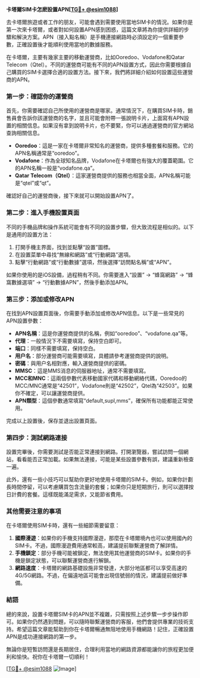 **卡塔爾SIM卡怎麽設置APN[[TG💪+ @esim1088](https://t.me/s/esim1088)]**

去卡塔爾旅遊或者工作的朋友，可能會遇到需要使用當地SIM卡的情況。如果你是第一次來卡塔爾，或者對如何設置APN感到困惑，這篇文章將為你提供詳細的步驟和解決方案。APN（接入點名稱）是手機連接網路時必須設定的一個重要參數，正確設置後才能順利使用當地的數據服務。

在卡塔爾，主要有幾家主要的移動運營商，比如Ooredoo、Vodafone和Qatar Telecom（Qtel）。不同的運營商可能有不同的APN設置方式，因此你需要根據自己購買的SIM卡選擇合適的設置方法。接下來，我們將詳細介紹如何設置這些運營商的APN。

### 第一步：確認你的運營商

首先，你需要確認自己所使用的運營商是哪家。通常情況下，在購買SIM卡時，銷售員會告訴你該運營商的名字，並且可能會附帶一張說明卡片，上面寫有APN設置的相關信息。如果沒有拿到說明卡片，也不要緊，你可以通過運營商的官方網站查詢相關信息。

* **Ooredoo**：這是一家在卡塔爾非常知名的運營商，提供多種套餐和服務。它的APN名稱通常是“ooredoo”。
* **Vodafone**：作為全球知名品牌，Vodafone在卡塔爾也有強大的覆蓋範圍。它的APN名稱一般是“vodafone.qa”。
* **Qatar Telecom（Qtel）**：這家運營商提供的服務也相當全面，APN名稱可能是“qtel”或“qt”。

確認好自己的運營商後，接下來就可以開始設置APN了。

### 第二步：進入手機設置頁面

不同的手機品牌和操作系統可能會有不同的設置步驟，但大致流程是相似的。以下是通用的設置方法：

1. 打開手機主界面，找到並點擊“設置”圖標。
2. 在設置菜單中尋找“無線和網路”或“行動網路”選項。
3. 點擊“行動網路”或“行動數據”選項，然後選擇“訪問點名稱”或“APN”。

如果你使用的是iOS設備，過程稍有不同。你需要進入“設置” -> “蜂窩網路” -> “蜂窩數據選項” -> “行動數據APN”，然後手動添加APN。

### 第三步：添加或修改APN

在找到APN設置頁面後，你需要手動添加或修改APN信息。以下是一些常見的APN設置參數：

- **APN名稱**：這是你運營商提供的名稱，例如“ooredoo”、“vodafone.qa”等。
- **代理**：一般情況下不需要填寫，保持空白即可。
- **端口**：同樣不需要填寫，保持空白。
- **用户名**：部分運營商可能需要填寫，具體請參考運營商提供的說明。
- **密碼**：與用户名相對應，輸入運營商提供的密碼。
- **MMSC**：這是MMS消息的伺服器地址，通常不需要填寫。
- **MCC和MNC**：這兩個參數代表移動國家代碼和移動網絡代碼，Ooredoo的MCC/MNC通常是“42501”，Vodafone則是“42502”，Qtel為“42503”。如果你不確定，可以讓運營商提供。
- **APN類型**：這個參數通常填寫“default,supl,mms”，確保所有功能都能正常使用。

完成以上設置後，保存並退出設置頁面。

### 第四步：測試網路連接

設置完畢後，你需要測試是否能正常連接到網路。打開瀏覽器，嘗試訪問一個網站，看看能否正常加載。如果無法連接，可能是某些設置參數有誤，建議重新檢查一遍。

此外，還有一些小技巧可以幫助你更好地使用卡塔爾的SIM卡。例如，如果你計劃長時間停留，可以考慮購買包含流量的套餐；如果你只是短期旅行，則可以選擇按日計費的套餐。這樣既能滿足需求，又能節省費用。

### 其他需要注意的事項

在卡塔爾使用SIM卡時，還有一些細節需要留意：

1. **國際漫遊**：如果你的手機支持國際漫遊，那麼在卡塔爾境內也可以使用國內的SIM卡。不過，國際漫遊費用通常較高，建議提前聯繫運營商了解詳情。
2. **手機鎖定**：部分手機可能被鎖定，無法使用其他運營商的SIM卡。如果你的手機是鎖定狀態，可以聯繫運營商進行解鎖。
3. **網路速度**：卡塔爾的網路基礎設施非常發達，大部分地區都可以享受高速的4G/5G網路。不過，在偏遠地區可能會出現信號弱的情況，建議提前做好準備。

### 結語

總的來說，設置卡塔爾SIM卡的APN並不複雜，只需按照上述步驟一步步操作即可。如果你仍然遇到問題，可以隨時聯繫運營商的客服，他們會提供專業的技術支持。希望這篇文章能幫助到你在卡塔爾暢通無阻地使用手機網路！記住，正確設置APN是成功連接網路的第一步。

無論你是短暫訪問還是長期居住，合理利用當地的網路資源都能讓你的旅程更加便利和愉快。祝你在卡塔爾一切順利！

[[TG💪+ @esim1088](https://t.me/s/esim1088) ![Image](https://i.postimg.cc/4NQfJmqS/Snipaste-2025-05-13-00-14-12.png)]